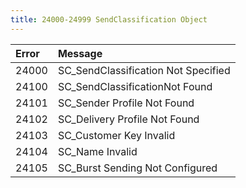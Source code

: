 ```yaml
---
title: 24000-24999 SendClassification Object
---
```

<table class="table table-hover">
<thead align="left">
<tr>
<th>Error</th>
<th>Message</th>
</tr>
</thead>
<tbody>
<tr>
<td>24000</td>
<td>SC_SendClassification Not Specified</td>
</tr>
<tr>
<td>24100</td>
<td>SC_SendClassificationNot Found</td>
</tr>
<tr>
<td>24101</td>
<td>SC_Sender Profile Not Found</td>
</tr>
<tr>
<td>24102</td>
<td>SC_Delivery Profile Not Found</td>
</tr>
<tr>
<td>24103</td>
<td>SC_Customer Key Invalid</td>
</tr>
<tr>
<td>24104</td>
<td>SC_Name Invalid</td>
</tr>
<tr>
<td>24105</td>
<td>SC_Burst Sending Not Configured</td>
</tr>
</tbody>
</table>